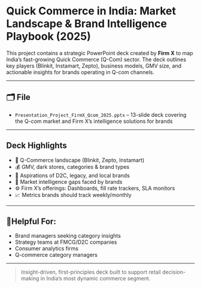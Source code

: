 # Quick Commerce in India: Market Landscape & Brand Intelligence Playbook (2025)

This project contains a strategic PowerPoint deck created by **Firm X** to map India’s fast-growing Quick Commerce (Q-Com) sector. The deck outlines key players (Blinkit, Instamart, Zepto), business models, GMV size, and actionable insights for brands operating in Q-com channels.

---

## 🗂️ File
- `Presentation_Project_FirmX_Qcom_2025.pptx` – 13-slide deck covering the Q-com market and Firm X’s intelligence solutions for brands

---

## Deck Highlights
- 📍 Q-Commerce landscape (Blinkit, Zepto, Instamart)
- 💰 GMV, dark stores, categories & brand types
- 🎯 Aspirations of D2C, legacy, and local brands
- 🧠 Market intelligence gaps faced by brands
- ⚙️ Firm X’s offerings: Dashboards, fill rate trackers, SLA monitors
- 📈 Metrics brands should track weekly/monthly

---

## 🎯Helpful For:
- Brand managers seeking category insights
- Strategy teams at FMCG/D2C companies
- Consumer analytics firms
- Q-commerce category managers

---

> Insight-driven, first-principles deck built to support retail decision-making in India’s most dynamic commerce segment.
